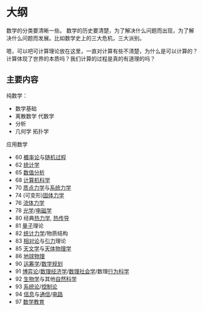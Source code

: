 # 大纲

数学的分类要清晰一些。
数学的历史要清楚，为了解决什么问题而出现，为了解决什么问题而发展。比如数学史上的三大危机，三大派别。




嗯，可以吧可计算理论放在这里，一直对计算有些不清楚，为什么是可以计算的？计算体现了世界的本质吗？我们计算的过程是真的有道理的吗？

## 主要内容

纯数学：

- 数学基础
- 离散数学 代数学
- 分析
- 几何学 拓扑学


应用数学

- 60 [概率论](https://zh.wikipedia.org/wiki/概率论)与[随机过程](https://zh.wikipedia.org/wiki/随机过程)
- 62 [统计学](https://zh.wikipedia.org/wiki/统计学)
- 65 [数值分析](https://zh.wikipedia.org/wiki/数值分析)
- 68 [计算机科学](https://zh.wikipedia.org/wiki/计算机科学)
- 70 [质点力学](https://zh.wikipedia.org/w/index.php?title=质点力学&action=edit&redlink=1)与[系统力学](https://zh.wikipedia.org/w/index.php?title=系统力学&action=edit&redlink=1)
- 74 (可变形)[固体力学](https://zh.wikipedia.org/wiki/固体力学)
- 76 [流体力学](https://zh.wikipedia.org/wiki/流体力学)
- 78 [光学](https://zh.wikipedia.org/wiki/光学)/[电磁学](https://zh.wikipedia.org/wiki/电磁学)
- 80 经典[热力学](https://zh.wikipedia.org/wiki/热力学), [热传导](https://zh.wikipedia.org/wiki/热传导)
- 81 [量子](https://zh.wikipedia.org/wiki/量子)理论
- 82 [统计力学](https://zh.wikipedia.org/wiki/统计力学)/物质结构
- 83 [相对论](https://zh.wikipedia.org/wiki/相对论)与[引力](https://zh.wikipedia.org/wiki/引力)理论
- 85 [天文学](https://zh.wikipedia.org/wiki/天文学)与[天体物理学](https://zh.wikipedia.org/wiki/天体物理学)
- 86 [地球物理](https://zh.wikipedia.org/wiki/地球物理)
- 90 [运筹学](https://zh.wikipedia.org/wiki/运筹学)/[数学规划](https://zh.wikipedia.org/wiki/数学规划)
- 91 [博弈论](https://zh.wikipedia.org/wiki/博弈论)/[数理经济学](https://zh.wikipedia.org/wiki/数理经济学)/[数理社会学](https://zh.wikipedia.org/wiki/数理社会学)/数理[行为科学](https://zh.wikipedia.org/wiki/行为科学)
- 92 [生物学](https://zh.wikipedia.org/wiki/生物学)与其他[自然科学](https://zh.wikipedia.org/wiki/自然科学)
- 93 [系统论](https://zh.wikipedia.org/wiki/系统论)/[控制论](https://zh.wikipedia.org/wiki/控制论)
- 94 [信息](https://zh.wikipedia.org/wiki/信息)与[通信](https://zh.wikipedia.org/wiki/通信)/[电路](https://zh.wikipedia.org/wiki/电路)
- 97 [数学教育](https://zh.wikipedia.org/wiki/数学教育)



